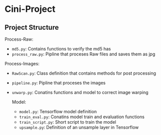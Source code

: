 # Cini-Project

Project Structure
-----------------

Process-Raw:
*	`md5.py`: Contains functions to verify the md5 has
*	`process_raw.py`: Pipline that proceses Raw files and saves them as jpg

Process-Images:

*	`RawScan.py`: Class definition that contains methods for post processing
*	`pipeline.py`: Pipline that proceses the images
*	`unwarp.py`: Conatins functions and model to correct image warping

	Model:
	*	`model.py`: Tensorflow model definition
	*	`train_eval.py`: Conatins model train and evaluation functions
	*	`train_script.py`: Short script to train the model
	*	`upsample.py`: Definition of an unsample layer in Tensorflow
